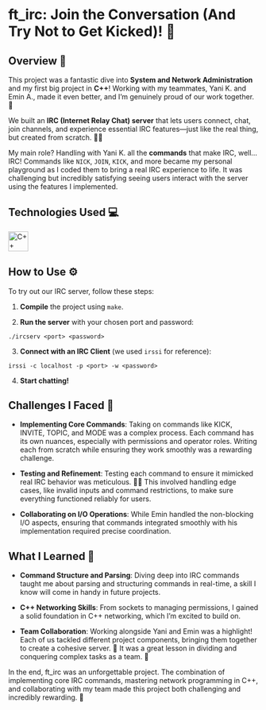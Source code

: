 # ft_irc: Join the Conversation (And Try Not to Get Kicked)! 🚀

## Overview 📄

This project was a fantastic dive into **System and Network Administration** and my first big project in **C++**! 
Working with my teammates, Yani K. and Emin A., made it even better, and I’m genuinely proud of our work together. 🤝  

We built an **IRC (Internet Relay Chat) server** that lets users connect, chat, join channels, and experience essential IRC features—just like the real thing, but created from scratch. 💬✨

My main role? Handling with Yani K. all the **commands** that make IRC, well… IRC! Commands like `NICK`, `JOIN`, `KICK`, and more became my personal playground as I coded them to bring a real IRC experience to life. 
It was challenging but incredibly satisfying seeing users interact with the server using the features I implemented.

## Technologies Used 💻
<img src="https://cdn.worldvectorlogo.com/logos/c.svg" alt="C++" width="40" height="40"/>

## How to Use ⚙️
To try out our IRC server, follow these steps:

1. **Compile** the project using `make`.

2. **Run the server** with your chosen port and password:
```
./ircserv <port> <password>
```

3. **Connect with an IRC Client** (we used `irssi` for reference):
```
irssi -c localhost -p <port> -w <password>
```

4. **Start chatting!**

## Challenges I Faced 💪
- **Implementing Core Commands**: Taking on commands like KICK, INVITE, TOPIC, and MODE was a complex process. Each command has its own nuances, especially with permissions and operator roles.
  Writing each from scratch while ensuring they work smoothly was a rewarding challenge.

- **Testing and Refinement**: Testing each command to ensure it mimicked real IRC behavior was meticulous. 🕵️‍♂️ This involved handling edge cases, like invalid inputs and command restrictions, to make sure everything functioned reliably for users.

- **Collaborating on I/O Operations**: While Emin handled the non-blocking I/O aspects, ensuring that commands integrated smoothly with his implementation required precise coordination.

## What I Learned 🧠
- **Command Structure and Parsing**: Diving deep into IRC commands taught me about parsing and structuring commands in real-time, a skill I know will come in handy in future projects.

- **C++ Networking Skills**: From sockets to managing permissions, I gained a solid foundation in C++ networking, which I’m excited to build on.

- **Team Collaboration**: Working alongside Yani and Emin was a highlight! Each of us tackled different project components, bringing them together to create a cohesive server. 🤗
It was a great lesson in dividing and conquering complex tasks as a team. 💪

In the end, ft_irc was an unforgettable project. The combination of implementing core IRC commands, mastering network programming in C++, and collaborating with my team made this project both challenging and incredibly rewarding. 🌟
